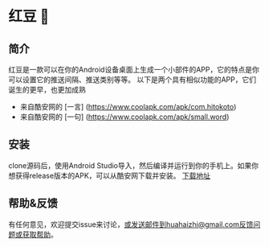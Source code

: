 # 红豆 🎲

## 简介
红豆是一款可以在你的Android设备桌面上生成一个小部件的APP，它的特点是你可以设置它的推送间隔、推送类别等等。
以下是两个具有相似功能的APP，它们诞生的更早，也更加成熟

- 来自酷安网的 [一言] (https://www.coolapk.com/apk/com.hitokoto)
- 来自酷安网的 [一句] (https://www.coolapk.com/apk/small.word)

## 安装
clone源码后，使用Android Studio导入，然后编译并运行到你的手机上。如果你想获得release版本的APK，可以从酷安网下载并安装。
[下载地址](https://www.coolapk.com/apk/top.huahaizhi.onlyu)


## 帮助&反馈
有任何意见，欢迎提交issue来讨论，或发送邮件到huahaizhi@gmail.com反馈问题或获取帮助。
